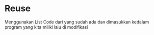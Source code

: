 # Reuse

Menggunakan List Code dari yang sudah ada dan dimasukkan kedalam program yang kita miliki lalu di modifikasi

